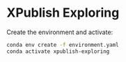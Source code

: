 # XPublish Exploring

Create the environment and activate: 

```bash
conda env create -f environment.yaml
conda activate xpublish-exploring
```
